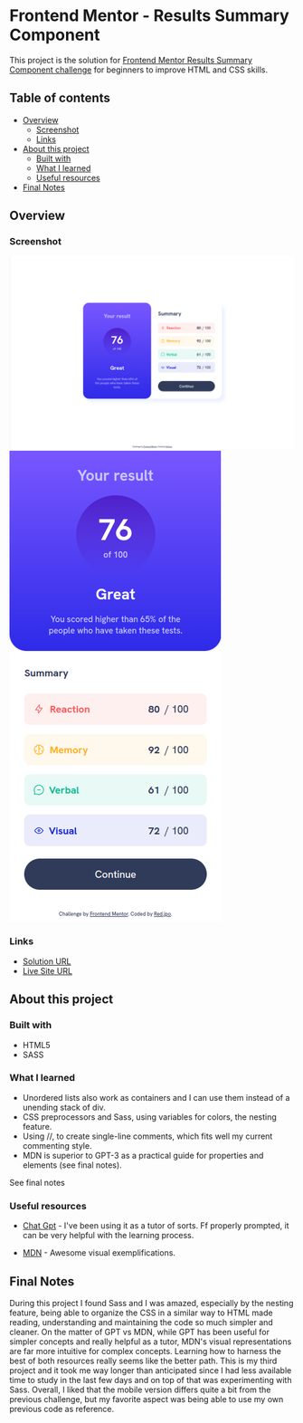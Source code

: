 # Frontend Mentor - Results Summary Component

This project is the solution for [Frontend Mentor Results Summary Component challenge](https://www.frontendmentor.io/challenges/results-summary-component-CE_K6s0maV/hub) for beginners to improve HTML and CSS skills.

## Table of contents

+ [Overview](#overview)
  + [Screenshot](#screenshot)
  + [Links](#links)
+ [About this project](#about-this-project)
  + [Built with](#built-with)
  + [What I learned](#what-i-learned)
  + [Useful resources](#useful-resources)
+ [Final Notes](#final-notes)

## Overview

### Screenshot
![](/assets/Screenshot-2023-03-26-desktop.png)
![](/assets/Screenshot-2023-03-26-mobile.png)

### Links

- [Solution URL](https://github.com/red-jpo/Results-Summary-Component-Solution)
- [Live Site URL](https://red-jpo.github.io/Results-Summary-Component-Solution/)

## About this project

### Built with

- HTML5
- SASS

### What I learned

- Unordered lists also work as containers and I can use them instead of a unending stack of div.
- CSS preprocessors and Sass, using variables for colors, the nesting feature.
- Using //, to create single-line comments, which fits well my current commenting style.
- MDN is superior to GPT-3 as a practical guide for properties and elements (see final notes).

See final notes

### Useful resources

- [Chat Gpt](https://chat.openai.com/) - I've been using it as a tutor of sorts. Ff properly prompted, it can be very helpful with the learning process.

- [MDN](https://developer.mozilla.org/) - Awesome visual exemplifications.

## Final Notes

During this project I found Sass and I was amazed, especially by the nesting feature, being able to organize the CSS in a similar way to HTML made reading, understanding and maintaining the code so much simpler and cleaner. On the matter of GPT vs MDN, while GPT has been useful for simpler concepts and really helpful as a tutor, MDN's visual representations are far more intuitive for complex concepts. Learning how to harness the best of both resources really seems like the better path.
This is my third project and it took me way longer than anticipated since I had less available time to study in the last few days and on top of that was experimenting with Sass. Overall, I liked that the mobile version differs quite a bit from the previous challenge, but my favorite aspect was being able to use my own previous code as reference.






